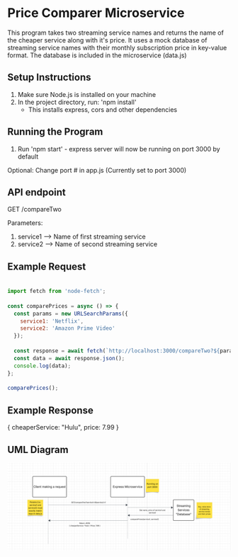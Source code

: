# Price Comparer Microservice

This program takes two streaming service names and returns the name of the cheaper service along with it's price.
It uses a mock database of streaming service names with their monthly subscription price in key-value format.
The database is included in the microservice (data.js)

## Setup Instructions

1. Make sure Node.js is installed on your machine
2. In the project directory, run: 'npm install' 
    - This installs express, cors and other dependencies

## Running the Program

1. Run 'npm start' - express server will now be running on port 3000 by default

Optional: Change port # in app.js (Currently set to port 3000)

## API endpoint

GET /compareTwo

Parameters: 
1. service1 --> Name of first streaming service
2. service2 --> Name of second streaming service

## Example Request

```js

import fetch from 'node-fetch';

const comparePrices = async () => {
  const params = new URLSearchParams({
    service1: 'Netflix',
    service2: 'Amazon Prime Video'
  });

  const response = await fetch(`http://localhost:3000/compareTwo?${params}`);
  const data = await response.json();
  console.log(data);
};

comparePrices();
```

## Example Response

{ cheaperService: "Hulu", price: 7.99 }


## UML Diagram

![UML Diagram](./image.png)